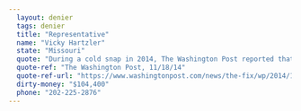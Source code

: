 ```yaml
---
  layout: denier
  tags: denier
  title: "Representative"
  name: "Vicky Hartzler"
  state: "Missouri"
  quote: "During a cold snap in 2014, The Washington Post reported that Rep. Hartzler tweeted ironically, \"Global warming strikes America! Brrrr!\""
  quote-ref: "The Washington Post, 11/18/14"
  quote-ref-url: "https://www.washingtonpost.com/news/the-fix/wp/2014/11/18/congresswoman-vicky-hartzler-wonders-why-its-so-cold-if-global-warming-exists-heres-the-answer/?utm_term=.12e64ee4d064"
  dirty-money: "$104,400"
  phone: "202-225-2876"
---
```

